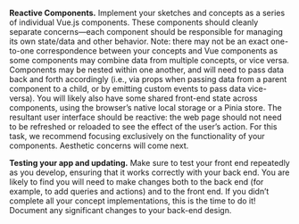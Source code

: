 **Reactive Components.** Implement your sketches and concepts as a series of individual Vue.js components. These components should cleanly separate concerns—each component should be responsible for managing its own state/data and other behavior. Note: there may not be an exact one-to-one correspondence between your concepts and Vue components as some components may combine data from multiple concepts, or vice versa. Components may be nested within one another, and will need to pass data back and forth accordingly (i.e., via props when passing data from a parent component to a child, or by emitting custom events to pass data vice-versa). You will likely also have some shared front-end state across components, using the browser’s native local storage or a Pinia store. The resultant user interface should be reactive: the web page should not need to be refreshed or reloaded to see the effect of the user’s action. For this task, we recommend focusing exclusively on the functionality of your components. Aesthetic concerns will come next.

**Testing your app and updating.** Make sure to test your front end repeatedly as you develop, ensuring that it works correctly with your back end. You are likely to find you will need to make changes both to the back end (for example, to add queries and actions) and to the front end. If you didn’t complete all your concept implementations, this is the time to do it! Document any significant changes to your back-end design.

